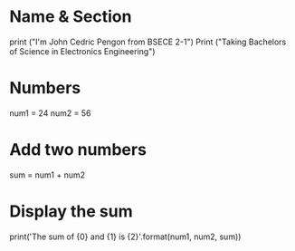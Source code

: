 # Name & Section
print ("I'm John Cedric Pengon from BSECE 2-1")
Print ("Taking Bachelors of Science in Electronics Engineering")

# Numbers
num1 = 24
num2 = 56

# Add two numbers
sum = num1 + num2

# Display the sum
print('The sum of {0} and {1} is {2}'.format(num1, num2, sum))